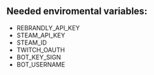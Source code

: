 ## Needed enviromental variables:

-   REBRANDLY_API_KEY
-   STEAM_API_KEY
-   STEAM_ID
-   TWITCH_OAUTH
-   BOT_KEY_SIGN
-   BOT_USERNAME
